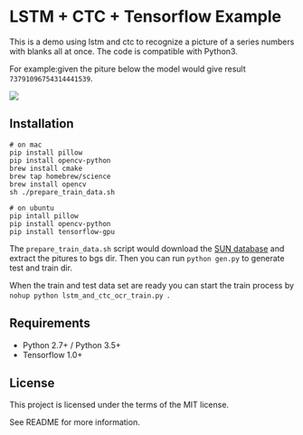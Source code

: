 # LSTM + CTC + Tensorflow Example

This is a demo using lstm and ctc to recognize a picture of  a series numbers with blanks all at once. The code is compatible with Python3.

For example:given the piture below the model would give result `73791096754314441539`.

![](https://raw.githubusercontent.com/synckey/tensorflow_lstm_ctc_ocr/master/00000007_73791096754314441539_1.png)


## Installation
```
# on mac
pip install pillow
pip install opencv-python
brew install cmake
brew tap homebrew/science
brew install opencv
sh ./prepare_train_data.sh
```

```
# on ubuntu
pip intall pillow
pip install opencv-python
pip install tensorflow-gpu
```


The `prepare_train_data.sh` script would download the [SUN database](http://vision.princeton.edu/projects/2010/SUN/SUN397.tar.gz) and extract the pitures to bgs dir. Then you can run `python gen.py` to generate test and train dir.

When the train and test data set are ready you can start the train process by `nohup python lstm_and_ctc_ocr_train.py `.

## Requirements

- Python 2.7+ / Python 3.5+
- Tensorflow 1.0+

##
## License

This project is licensed under the terms of the MIT license.

See README for more information.

